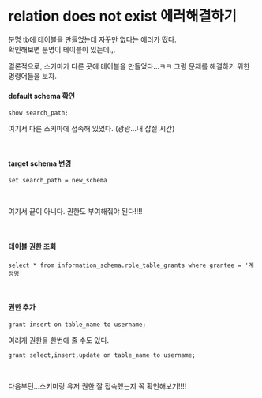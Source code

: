 # relation does not exist 에러해결하기

분명 tb에 테이블을 만들었는데 자꾸만 없다는 에러가 떴다.   
확인해보면 분명이 테이블이 있는데,,,   

결론적으로, 스키마가 다른 곳에 테이블을 만들었다...ㅋㅋ
그럼 문제를 해결하기 위한 명령어들을 보자.   

#### default schema 확인

```
show search_path;
```
여기서 다른 스키마에 접속해 있었다. (광광...내 삽질 시간)

</br>

#### target schema 변경

```
set search_path = new_schema
```

</br>

여기서 끝이 아니다. 권한도 부여해줘야 된다!!!!

</br>

#### 테이블 권한 조회

```
select * from information_schema.role_table_grants where grantee = '계정명'
```

</br>

#### 권한 추가

```
grant insert on table_name to username;
```

여러개 권한을 한번에 줄 수도 있다. 

```
grant select,insert,update on table_name to username;
```


</br>

다음부턴...스키마랑 유저 권한 잘 접속했는지 꼭 확인해보기!!!!

